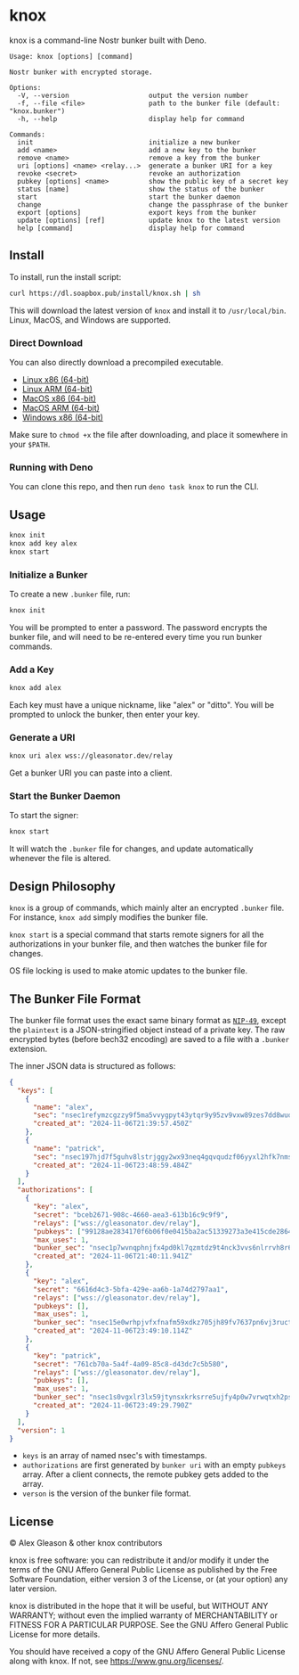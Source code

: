 # knox

knox is a command-line Nostr bunker built with Deno.

```
Usage: knox [options] [command]

Nostr bunker with encrypted storage.

Options:
  -V, --version                    output the version number
  -f, --file <file>                path to the bunker file (default: "knox.bunker")
  -h, --help                       display help for command

Commands:
  init                             initialize a new bunker
  add <name>                       add a new key to the bunker
  remove <name>                    remove a key from the bunker
  uri [options] <name> <relay...>  generate a bunker URI for a key
  revoke <secret>                  revoke an authorization
  pubkey [options] <name>          show the public key of a secret key
  status [name]                    show the status of the bunker
  start                            start the bunker daemon
  change                           change the passphrase of the bunker
  export [options]                 export keys from the bunker
  update [options] [ref]           update knox to the latest version
  help [command]                   display help for command
```

## Install

To install, run the install script:

```sh
curl https://dl.soapbox.pub/install/knox.sh | sh
```

This will download the latest version of `knox` and install it to `/usr/local/bin`.
Linux, MacOS, and Windows are supported.

### Direct Download

You can also directly download a precompiled executable.

- [Linux x86 (64-bit)](https://gitlab.com/soapbox-pub/knox/-/jobs/artifacts/main/raw/knox-x86_64-unknown-linux-gnu?job=compile)
- [Linux ARM (64-bit)](https://gitlab.com/soapbox-pub/knox/-/jobs/artifacts/main/raw/knox-aarch64-unknown-linux-gnu?job=compile)
- [MacOS x86 (64-bit)](https://gitlab.com/soapbox-pub/knox/-/jobs/artifacts/main/raw/knox-x86_64-apple-darwin?job=compile)
- [MacOS ARM (64-bit)](https://gitlab.com/soapbox-pub/knox/-/jobs/artifacts/main/raw/knox-aarch64-apple-darwin?job=compile)
- [Windows x86 (64-bit)](https://gitlab.com/soapbox-pub/knox/-/jobs/artifacts/main/raw/knox-x86_64-pc-windows-msvc.exe?job=compile)

Make sure to `chmod +x` the file after downloading, and place it somewhere in your `$PATH`.

### Running with Deno

You can clone this repo, and then run `deno task knox` to run the CLI.

## Usage

```sh
knox init
knox add key alex
knox start
```

### Initialize a Bunker

To create a new `.bunker` file, run:

```sh
knox init
```

You will be prompted to enter a password. The password encrypts the bunker file, and will need to be re-entered every time you run bunker commands.

### Add a Key

```sh
knox add alex
```

Each key must have a unique nickname, like "alex" or "ditto". You will be prompted to unlock the bunker, then enter your key.

### Generate a URI

```sh
knox uri alex wss://gleasonator.dev/relay
```

Get a bunker URI you can paste into a client.

### Start the Bunker Daemon

To start the signer:

```sh
knox start
```

It will watch the `.bunker` file for changes, and update automatically whenever the file is altered.

## Design Philosophy

`knox` is a group of commands, which mainly alter an encrypted `.bunker` file. For instance, `knox add` simply modifies the bunker file.

`knox start` is a special command that starts remote signers for all the authorizations in your bunker file, and then watches the bunker file for changes.

OS file locking is used to make atomic updates to the bunker file.

## The Bunker File Format

The bunker file format uses the exact same binary format as [`NIP-49`](https://github.com/nostr-protocol/nips/blob/master/49.md), except the `plaintext` is a JSON-stringified object instead of a private key. The raw encrypted bytes (before bech32 encoding) are saved to a file with a `.bunker` extension.

The inner JSON data is structured as follows:

```json
{
  "keys": [
    {
      "name": "alex",
      "sec": "nsec1refymzcgzzy9f5ma5vvygpyt43ytqr9y95zv9vxw89zes7dd8wuq4yvu2h",
      "created_at": "2024-11-06T21:39:57.450Z"
    },
    {
      "name": "patrick",
      "sec": "nsec197hjd7f5guhv8lstrjggy2wx93neq4gqvqudzf06yyxl2hfk7nmsw9gzgl",
      "created_at": "2024-11-06T23:48:59.484Z"
    }
  ],
  "authorizations": [
    {
      "key": "alex",
      "secret": "bceb2671-908c-4660-aea3-613b16c9c9f9",
      "relays": ["wss://gleasonator.dev/relay"],
      "pubkeys": ["99128ae2834170f6b06f0e0415ba2ac51339273a3e415cde2864062c8c2f911d"],
      "max_uses": 1,
      "bunker_sec": "nsec1p7wvnqphnjfx4pd0kl7qzmtdz9t4nck3vvs6nlrrvh8r6sjr8zgqw8f8z7",
      "created_at": "2024-11-06T21:40:11.941Z"
    },
    {
      "key": "alex",
      "secret": "6616d4c3-5bfa-429e-aa6b-1a74d2797aa1",
      "relays": ["wss://gleasonator.dev/relay"],
      "pubkeys": [],
      "max_uses": 1,
      "bunker_sec": "nsec15e0wrhpjvfxfnafm59xdkz705jh89fv7637pn6vj3ructguew04qkkqgvs",
      "created_at": "2024-11-06T23:49:10.114Z"
    },
    {
      "key": "patrick",
      "secret": "761cb70a-5a4f-4a09-85c8-d43dc7c5b580",
      "relays": ["wss://gleasonator.dev/relay"],
      "pubkeys": [],
      "max_uses": 1,
      "bunker_sec": "nsec1s0vgxlr3lx59jtynsxkrksrre5ujfy4p0w7vrwqtxh2pswpg6f8qzxmmxq",
      "created_at": "2024-11-06T23:49:29.790Z"
    }
  ],
  "version": 1
}
```

- `keys` is an array of named nsec's with timestamps.
- `authorizations` are first generated by `bunker uri` with an empty `pubkeys` array. After a client connects, the remote pubkey gets added to the array.
- `verson` is the version of the bunker file format.

## License

© Alex Gleason & other knox contributors

knox is free software: you can redistribute it and/or modify
it under the terms of the GNU Affero General Public License as published by
the Free Software Foundation, either version 3 of the License, or
(at your option) any later version.

knox is distributed in the hope that it will be useful,
but WITHOUT ANY WARRANTY; without even the implied warranty of
MERCHANTABILITY or FITNESS FOR A PARTICULAR PURPOSE. See the
GNU Affero General Public License for more details.

You should have received a copy of the GNU Affero General Public License
along with knox. If not, see <https://www.gnu.org/licenses/>.
